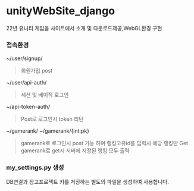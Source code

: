 # unityWebSite_django
22년 유니티 게임을 사이트에서 소개 및 다운로드제공,WebGL환경 구현

### 접속환경
~/user/signup/
> 회원가입 post 

~/user/api-auth/
> 세션 및 베이직 로그인

~/api-token-auth/
> Post로 로그인시 token 리턴

~/gamerank/
~/gamerank/{int:pk}
> gamerank로 로그인시 post 가능 하며 랭킹고유id를 입력시 해당 랭킹만 Get
> gamerank로 get시 서버에 저장된 랭킹 모두 출력

### my_settings.py 생성
DB연결과 장고프로젝트 키를 저장하는 별도의 파일을 생성하여 사용합니다.
